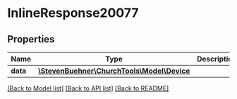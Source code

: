 # InlineResponse20077

## Properties
Name | Type | Description | Notes
------------ | ------------- | ------------- | -------------
**data** | [**\StevenBuehner\ChurchTools\Model\Device**](Device.md) |  | [optional] 

[[Back to Model list]](../../README.md#documentation-for-models) [[Back to API list]](../../README.md#documentation-for-api-endpoints) [[Back to README]](../../README.md)

